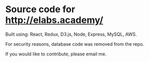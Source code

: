 # Source code for http://elabs.academy/

Built using: React, Redux, D3.js, Node, Express, MySQL, AWS. 

For security reasons, database code was removed from the repo. 

If you would like to contribute, please email me. 